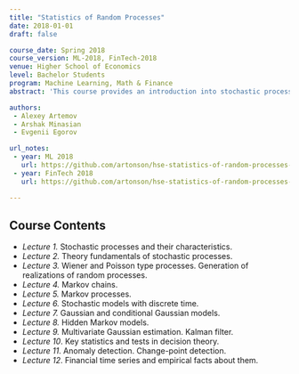 ```yaml
---
title: "Statistics of Random Processes"
date: 2018-01-01
draft: false

course_date: Spring 2018
course_version: ML-2018, FinTech-2018
venue: Higher School of Economics
level: Bachelor Students
program: Machine Learning, Math & Finance
abstract: 'This course provides an introduction into stochastic processes, fundamental to understanding randomness and uncertainty in various systems. We start with the theoretical underpinnings of stochastic processes, including Wiener and Poisson type processes, Markov chains, and Markov processes. Practical aspects such as generating realizations of random processes will also be covered. Advanced topics will include Gaussian and conditional Gaussian models, Hidden Markov Models, and multivariate Gaussian estimation using techniques such as the Kalman filter. The course will also touch upon decision theory, introducing key statistics and tests crucial for making informed decisions in uncertain environments. More practical applications such as anomaly and change-point detection will be considered, demonstrating the relevance of stochastic processes in addressing real-world challenges across various domains.'

authors: 
 - Alexey Artemov
 - Arshak Minasian
 - Evgenii Egorov

url_notes: 
 - year: ML 2018
   url: https://github.com/artonson/hse-statistics-of-random-processes-ml-2018
 - year: FinTech 2018
   url: https://github.com/artonson/hse-statistics-of-random-processes-fintech-2018

---
```


## Course Contents

 * _Lecture 1._ Stochastic processes and their characteristics.
 * _Lecture 2._ Theory fundamentals of stochastic processes.
 * _Lecture 3._ Wiener and Poisson type processes. Generation of realizations of random processes.
 * _Lecture 4._ Markov chains.
 * _Lecture 5._ Markov processes.
 * _Lecture 6._ Stochastic models with discrete time.
 * _Lecture 7._ Gaussian and conditional Gaussian models.
 * _Lecture 8._ Hidden Markov models.
 * _Lecture 9._ Multivariate Gaussian estimation. Kalman filter.
 * _Lecture 10_. Key statistics and tests in decision theory. 
 * _Lecture 11_. Anomaly detection. Change-point detection.
 * _Lecture 12_. Financial time series and empirical facts about them.

